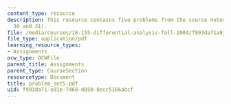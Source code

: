 ```yaml
---
content_type: resource
description: This resource contains five problems from the course notes (27, 28, 29,
  30 and 31).
file: /media/courses/18-155-differential-analysis-fall-2004/f993da71a91e7468d8508ecc5166abcf_problem_set5.pdf
file_type: application/pdf
learning_resource_types:
- Assignments
ocw_type: OCWFile
parent_title: Assignments
parent_type: CourseSection
resourcetype: Document
title: problem_set5.pdf
uid: f993da71-a91e-7468-d850-8ecc5166abcf
---
```

